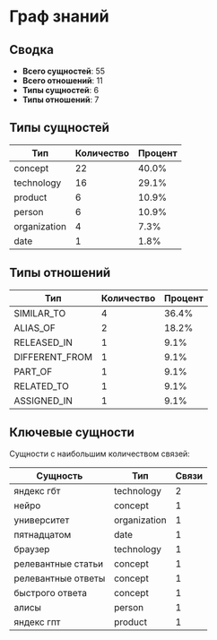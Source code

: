 # Граф знаний

## Сводка

- **Всего сущностей**: 55
- **Всего отношений**: 11
- **Типы сущностей**: 6
- **Типы отношений**: 7

## Типы сущностей

| Тип | Количество | Процент |
|------|-------|------------|
| concept | 22 | 40.0% |
| technology | 16 | 29.1% |
| product | 6 | 10.9% |
| person | 6 | 10.9% |
| organization | 4 | 7.3% |
| date | 1 | 1.8% |

## Типы отношений

| Тип | Количество | Процент |
|------|-------|------------|
| SIMILAR_TO | 4 | 36.4% |
| ALIAS_OF | 2 | 18.2% |
| RELEASED_IN | 1 | 9.1% |
| DIFFERENT_FROM | 1 | 9.1% |
| PART_OF | 1 | 9.1% |
| RELATED_TO | 1 | 9.1% |
| ASSIGNED_IN | 1 | 9.1% |

## Ключевые сущности

Сущности с наибольшим количеством связей:

| Сущность | Тип | Связи |
|--------|------|-------------|
| яндекс гбт | technology | 2 |
| нейро | concept | 1 |
| университет | organization | 1 |
| пятнадцатом | date | 1 |
| браузер | technology | 1 |
| релевантные статьи | concept | 1 |
| релевантные ответы | concept | 1 |
| быстрого ответа | concept | 1 |
| алисы | person | 1 |
| яндекс гпт | product | 1 |

